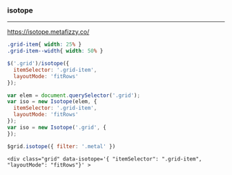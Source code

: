 ### isotope
---
https://isotope.metafizzy.co/

```css
.grid-item{ width: 25% }
.grid-item--width{ width: 50% }
```

```js
$('.grid')/isotope({
  itemSelector: '.grid-item',
  layoutMode: 'fitRows'
});

var elem = document.querySelector('.grid');
var iso = new Isotope(elem, {
  itemSelector: '.grid-item',
  layoutMode: 'fitRows'
});
var iso = new Isotope('.grid', {
});

$grid.isotope({ filter: '.metal' })
```

```
<div class="grid" data-isotope='{ "itemSelector": ".grid-item", "layoutMode": "fitRows"}' >
```

